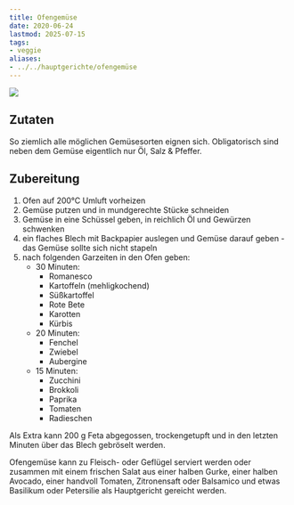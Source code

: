 ```yaml
---
title: Ofengemüse
date: 2020-06-24
lastmod: 2025-07-15
tags:
- veggie
aliases:
- ../../hauptgerichte/ofengemüse
---
```


![](/img/ofengemuese-1.webp)

## Zutaten
So ziemlich alle möglichen Gemüsesorten eignen sich. Obligatorisch sind neben dem Gemüse eigentlich nur Öl, Salz & Pfeffer.

## Zubereitung
1. Ofen auf 200°C Umluft vorheizen
2. Gemüse putzen und in mundgerechte Stücke schneiden
3. Gemüse in eine Schüssel geben, in reichlich Öl und Gewürzen schwenken
4. ein flaches Blech mit Backpapier auslegen und Gemüse darauf geben - das Gemüse sollte sich nicht stapeln
5. nach folgenden Garzeiten in den Ofen geben:
    - 30 Minuten:
        - Romanesco
        - Kartoffeln (mehligkochend)
        - Süßkartoffel
        - Rote Bete
        - Karotten
        - Kürbis
    - 20 Minuten:
        - Fenchel
        - Zwiebel
        - Aubergine
    - 15 Minuten:
        - Zucchini
        - Brokkoli
        - Paprika
        - Tomaten
        - Radieschen

Als Extra kann 200 g Feta abgegossen, trockengetupft und in den letzten Minuten über das Blech gebröselt werden.

Ofengemüse kann zu Fleisch- oder Geflügel serviert werden oder zusammen mit einem frischen Salat aus einer halben Gurke, einer halben Avocado, einer handvoll Tomaten, Zitronensaft oder Balsamico und etwas Basilikum oder Petersilie als Hauptgericht gereicht werden.

